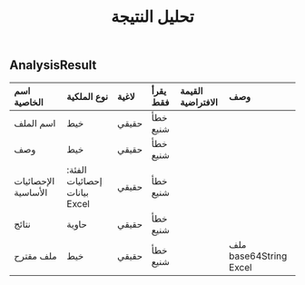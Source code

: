 ﻿---
title: تحليل النتيجة
second_title: Aspose.Cells Cloud Documen
type: docs
url: /ar/specification/model/analyzedresult/
description: "Aspose.Cells مواصفات النموذج السحابي: النتيجة التحليلية. تعامل بسهولة مع Excel ومستندات جداول البيانات الأخرى التي تحتوي على ميزات مثل الفتح والتوليد والتحرير والتقسيم والدمج والمقارنة والتحويل"
weight: 50
---
## **AnalysisResult**

 

| اسم الخاصية| نوع الملكية| لاغية| يقرأ فقط| القيمة الافتراضية| وصف|
|:- |:- |:- |:- |:- |:- |
| اسم الملف| خيط| حقيقي| خطأ شنيع|||
| وصف| خيط| حقيقي| خطأ شنيع|||
| الإحصائيات الأساسية| الفئة: إحصائيات بيانات Excel| حقيقي| خطأ شنيع|||
| نتائج| حاوية| حقيقي| خطأ شنيع|||
| ملف مقترح| خيط| حقيقي| خطأ شنيع|| ملف base64String Excel|

